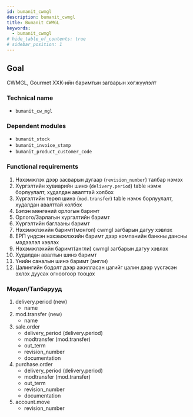 ```yaml
---
id: bumanit_cwmgl
description: bumanit_cwmgl
title: Bumanit CWMGL
keywords:
  - bumanit_cwmgl
# hide_table_of_contents: true
# sidebar_position: 1
---
```


## Goal

CWMGL, Gourmet ХХК-ийн баримтын загварын хөгжүүлэлт

### Technical name

- `bumanit_cw_mgl`

### Dependent modules

- `bumanit_stock`
- `bumanit_invoice_stamp`
- `bumanit_product_customer_code`

### Functional requirements

1. Нэхэмжлэх дээр засварын дугаар (`revision_number`) талбар нэмэх
2. Хүргэлтийн хувиарийн шинэ (`delivery.period`) table нэмж борлуулалт, худалдан авалттай холбох
3. Хүргэлтийн төрөл шинэ (`mod.transfer`) table нэмж борлуулалт, худалдан авалттай холбох
4. Бэлэн мөнгөний орлогын баримт
5. Орлого/Зарлагын хүргэлтийн баримт
6. Хүргэлтийн баглааны баримт
7. Нэхэмжлэхийн баримт(монгол) cwmgl загбарын дагуу хэвлэх
8. ЕРП үндсэн нэхэмжлэхийн баримт дээр компанийн банкны дансны мэдээлэл хэвлэх
9. Нэхэмжлэхийн баримт(англи) cwmgl загбарын дагуу хэвлэх
10. Худалдан авалтын шинэ баримт
11. Үнийн саналын шинэ баримт (англи)
12. Цалингийн бодолт дээр ажилласан цагийг цалин дээр үүсгэсэн эхлэх дуусах огноогоор тооцох


### Модел/Талбарууд

1.  delivery.period (new)
    - name
2.  mod.transfer (new)
    - name
3.  sale.order
    - delivery_period (delivery.period)
    - modtransfer (mod.transfer)
    - out_term
    - revision_number
    - documentation
4. purchase.order
    - delivery_period (delivery.period)
    - modtransfer (mod.transfer)
    - out_term
    - revision_number
    - documentation
5. account.move
    - revision_number
